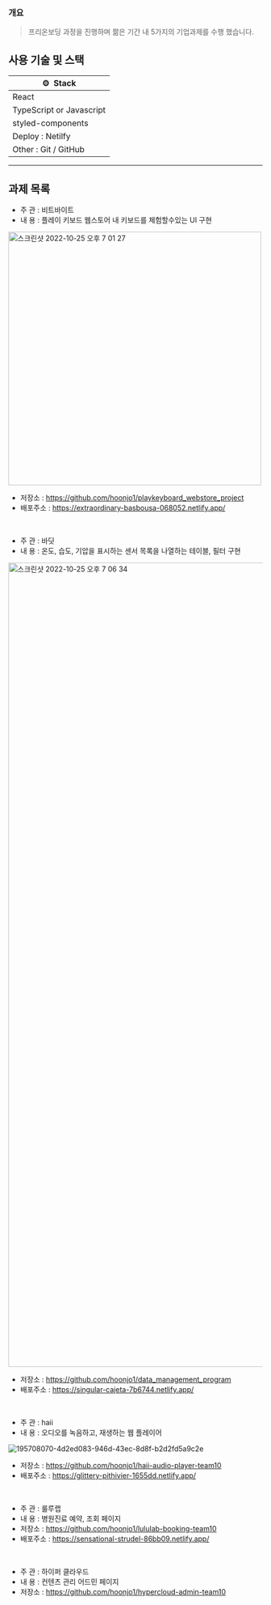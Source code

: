 ### 개요

> 프리온보딩 과정을 진행하며 짦은 기간 내 5가지의 기업과제를 수행 했습니다.

## 사용 기술 및 스택

| ⚙️  Stack                |
| ------------------------ |
| React                    |
| TypeScript or Javascript |
| styled-components        |
| Deploy : Netilfy         |
| Other : Git / GitHub     |

---

## 과제 목록

- 주 관 : 비트바이트
- 내 용 : 플레이 키보드 웹스토어 내 키보드를 체험할수있는 UI 구현

<img width="501" alt="스크린샷 2022-10-25 오후 7 01 27" src="https://user-images.githubusercontent.com/62737638/197745141-8d1c1c1d-1a4c-4c80-b27c-03b54df7c3f5.png">

- 저장소 : https://github.com/hoonjo1/playkeyboard_webstore_project
- 배포주소 : https://extraordinary-basbousa-068052.netlify.app/

</br>

- 주 관 : 바딧
- 내 용 : 온도, 습도, 기압을 표시하는 센서 목록을 나열하는 테이블, 필터 구현

<img width="1590" alt="스크린샷 2022-10-25 오후 7 06 34" src="https://user-images.githubusercontent.com/62737638/197745773-682965f2-c995-469c-9826-3d2a6ce68c72.png">

- 저장소 : https://github.com/hoonjo1/data_management_program
- 배포주소 : https://singular-cajeta-7b6744.netlify.app/

</br>

- 주 관 : haii
- 내 용 : 오디오를 녹음하고, 재생하는 웹 플레이어

![195708070-4d2ed083-946d-43ec-8d8f-b2d2fd5a9c2e](https://user-images.githubusercontent.com/62737638/197746091-e00711df-9866-49ee-ad9e-4d787ec7aa32.gif)

- 저장소 : https://github.com/hoonjo1/haii-audio-player-team10
- 배포주소 : https://glittery-pithivier-1655dd.netlify.app/

</br>

- 주 관 : 룰루랩
- 내 용 : 병원진료 예약, 조회 페이지
- 저장소 : https://github.com/hoonjo1/lululab-booking-team10
- 배포주소 : https://sensational-strudel-86bb09.netlify.app/

</br>

- 주 관 : 하이퍼 클라우드
- 내 용 : 컨텐츠 관리 어드민 페이지
- 저장소 : https://github.com/hoonjo1/hypercloud-admin-team10
